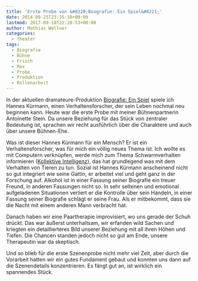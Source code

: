 ```yaml
---
title: 'Erste Probe von &#8220;Biografie: Ein Spiel&#8221;'
date: 2014-09-25T23:35:10+00:00
lastmod: 2017-09-18T22:28:53+00:00
author: Mathias Wellner
categories:
  - theater
tags:
  - Biografie
  - Bühne
  - Frisch
  - Max
  - Probe
  - Produktion
  - Rollenarbeit
---
```

In der aktuellen dramateure-Produktion <a href="http://dramateure.ch/wordpress/produktionen/biografie-ein-spiel/" title="Biografie: Ein Spiel" target="_blank">Biografie: Ein Spiel</a> spiele ich Hannes Kürmann, einen Verhaltensforscher, der sein Leben nochmal neu beginnen kann. Heute war die erste Probe mit meiner Bühnenpartnerin Antoinette Stein. Da unsere Beziehung für das Stück von zentraler Bedeutung ist, sprachen wir recht ausführlich über die Charaktere und auch über unsere Bühnen-Ehe. 

Was ist dieser Hannes Kürmann für ein Mensch? Er ist ein Verhaltensforscher, was für mich ein völlig neues Thema ist. Ich wollte es mit Computern verknüpfen, werde mich zum Thema Schwarmverhalten informieren (<a href="http://de.wikipedia.org/w/index.php?title=Kollektive_Intelligenz" title="Kollektive Intelligenz" target="_blank">Kollektive Intelligenz</a>), das hat grundlegend was mit dem Verhalten von Tieren zu tun. Sozial ist Hannes Kürmann anscheinend nicht so gut integriert wie seine Gattin, er arbeitet viel und geht ganz in der Forschung auf. Alkohol ist in einer Fassung seiner Biografie ein treuer Freund, in anderen Fassungen nicht so. In sehr seltenen und emotional aufgeladenen Situationen verliert er die Kontrolle über sein Handeln, in einer Fassung seiner Biografie schlägt er seine Frau. Als er mitbekommt, dass sie die Nacht mit einem anderen Mann verbracht hat. 

Danach haben wir eine Paartherapie improvisiert, wo uns gerade der Schuh drückt. Das war äußerst unterhaltsam, wir erfanden wild Sachen und kriegten ein detaillierteres Bild unserer Beziehung mit all ihren Höhen und Tiefen. Die Chancen standen jedoch nicht so gut am Ende, unsere Therapeutin war da skeptisch. 

Und so blieb für die erste Szenenprobe nicht mehr viel Zeit, aber durch die Vorarbeit hatten wir ein gutes Fundament gebaut und konnten uns dann auf die Szenendetails konzentrieren. Es fängt gut an, ist wirklich ein spannendes Stück.